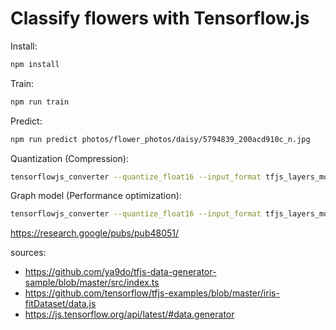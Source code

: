 # Classify flowers with Tensorflow.js

Install:

```bash
npm install
```

Train:

```bash
npm run train
```

Predict:

```bash
npm run predict photos/flower_photos/daisy/5794839_200acd910c_n.jpg
```

Quantization (Compression):

```bash
tensorflowjs_converter --quantize_float16 --input_format tfjs_layers_model --output_format=tfjs_layers_model flower-model/model.json quantized-flower-model/
```

Graph model (Performance optimization):

```bash
tensorflowjs_converter --quantize_float16 --input_format tfjs_layers_model --output_format=tfjs_graph_model flower-model/model.json quantized-graph-flower-model/
```

https://research.google/pubs/pub48051/


sources:

- https://github.com/ya9do/tfjs-data-generator-sample/blob/master/src/index.ts
- https://github.com/tensorflow/tfjs-examples/blob/master/iris-fitDataset/data.js
- https://js.tensorflow.org/api/latest/#data.generator
